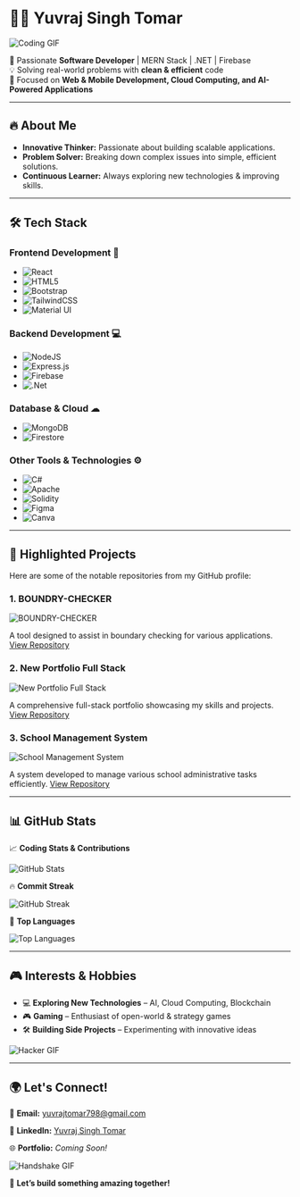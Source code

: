 
# 👨‍💻 **Yuvraj Singh Tomar**

![Coding GIF](https://media.giphy.com/media/qgQUggAC3Pfv687qPC/giphy.gif)

🚀 Passionate **Software Developer** | MERN Stack | .NET | Firebase  
💡 Solving real-world problems with **clean & efficient** code  
🎯 Focused on **Web & Mobile Development, Cloud Computing, and AI-Powered Applications**

---

## 🔥 **About Me**

- **Innovative Thinker:** Passionate about building scalable applications.
- **Problem Solver:** Breaking down complex issues into simple, efficient solutions.
- **Continuous Learner:** Always exploring new technologies & improving skills.

---

## 🛠 **Tech Stack**

### **Frontend Development** 🎨

- ![React](https://img.shields.io/badge/react-%2320232a.svg?style=for-the-badge&logo=react&logoColor=%2361DAFB)
- ![HTML5](https://img.shields.io/badge/html5-%23E34F26.svg?style=for-the-badge&logo=html5&logoColor=white)
- ![Bootstrap](https://img.shields.io/badge/bootstrap-%238511FA.svg?style=for-the-badge&logo=bootstrap&logoColor=white)
- ![TailwindCSS](https://img.shields.io/badge/tailwindcss-%2338B2AC.svg?style=for-the-badge&logo=tailwind-css&logoColor=white)
- ![Material UI](https://img.shields.io/badge/Material--UI-%230081CB.svg?style=for-the-badge&logo=mui&logoColor=white)

### **Backend Development** 💻

- ![NodeJS](https://img.shields.io/badge/node.js-6DA55F?style=for-the-badge&logo=node.js&logoColor=white)
- ![Express.js](https://img.shields.io/badge/express.js-%23404d59.svg?style=for-the-badge&logo=express&logoColor=%2361DAFB)
- ![Firebase](https://img.shields.io/badge/firebase-%23039BE5.svg?style=for-the-badge&logo=firebase)
- ![.Net](https://img.shields.io/badge/.NET-5C2D91?style=for-the-badge&logo=.net&logoColor=white)

### **Database & Cloud** ☁

- ![MongoDB](https://img.shields.io/badge/mongodb-%2347A248.svg?style=for-the-badge&logo=mongodb&logoColor=white)
- ![Firestore](https://img.shields.io/badge/firestore-%23FFCA28.svg?style=for-the-badge&logo=firebase&logoColor=black)

### **Other Tools & Technologies** ⚙️

- ![C#](https://img.shields.io/badge/c%23-%23239120.svg?style=for-the-badge&logo=c-sharp&logoColor=white)
- ![Apache](https://img.shields.io/badge/apache-%23D42029.svg?style=for-the-badge&logo=apache&logoColor=white)
- ![Solidity](https://img.shields.io/badge/Solidity-%23363636.svg?style=for-the-badge&logo=solidity&logoColor=white)
- ![Figma](https://img.shields.io/badge/figma-%23F24E1E.svg?style=for-the-badge&logo=figma&logoColor=white)
- ![Canva](https://img.shields.io/badge/Canva-%2300C4CC.svg?style=for-the-badge&logo=Canva&logoColor=white)

---

## 📂 **Highlighted Projects**

Here are some of the notable repositories from my GitHub profile:

### 1. **BOUNDRY-CHECKER**

![BOUNDRY-CHECKER](https://img.shields.io/badge/Project-BOUNDRY--CHECKER-blue?style=for-the-badge)

A tool designed to assist in boundary checking for various applications. [View Repository](https://github.com/yuvi007yuvi/BOUNDRY-CHECKER)

### 2. **New Portfolio Full Stack**

![New Portfolio Full Stack](https://img.shields.io/badge/Project-New%20Portfolio%20Full%20Stack-blue?style=for-the-badge)

A comprehensive full-stack portfolio showcasing my skills and projects. [View Repository](https://github.com/yuvi007yuvi/new-portfolio-full-stack)

### 3. **School Management System**

![School Management System](https://img.shields.io/badge/Project-School%20Management%20System-blue?style=for-the-badge)

A system developed to manage various school administrative tasks efficiently. [View Repository](https://github.com/yuvi007yuvi/school-management-)

---

## 📊 **GitHub Stats**

📈 **Coding Stats & Contributions**

![GitHub Stats](https://github-readme-stats.vercel.app/api?username=yuvi007&theme=blue-green&hide_border=false&include_all_commits=true&count_private=true)

🔥 **Commit Streak**

![GitHub Streak](https://github-readme-streak-stats.herokuapp.com/?user=yuvi007&theme=blue-green&hide_border=false)

🚀 **Top Languages**

![Top Languages](https://github-readme-stats.vercel.app/api/top-langs/?username=yuvi007&theme=blue-green&hide_border=false&layout=compact)

---

## 🎮 **Interests & Hobbies**

- 💻 **Exploring New Technologies** – AI, Cloud Computing, Blockchain
- 🎮 **Gaming** – Enthusiast of open-world & strategy games
- 🛠 **Building Side Projects** – Experimenting with innovative ideas

![Hacker GIF](https://media.giphy.com/media/M9gbBd9nbDrOTu1Mqx/giphy.gif)

---

## 🌍 **Let's Connect!**

📧 **Email:** [yuvrajtomar798@gmail.com](mailto:yuvrajtomar798@gmail.com)

🔗 **LinkedIn:** [Yuvraj Singh Tomar](https://www.linkedin.com/in/yuvraj-tomar-430a701aa)

🌐 **Portfolio:** *Coming Soon!*

![Handshake GIF](https://media.giphy.com/media/hvRJCLFzcasrR4ia7z/giphy.gif)

🚀 **Let’s build something amazing together!**
